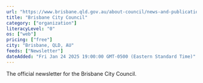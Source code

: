```yaml
---
url: "https://www.brisbane.qld.gov.au/about-council/news-and-publications/news-and-publications/subscribe-to-e-newsletters"
title: "Brisbane City Council"
category: ["organization"]
literacyLevel: "0"
os: ["web"]
pricing: ["free"]
city: "Brisbane, QLD, AU"
feeds: ["Newsletter"]
dateAdded: "Fri Jan 24 2025 19:00:00 GMT-0500 (Eastern Standard Time)"
---
```


The official newsletter for the Brisbane City Council.